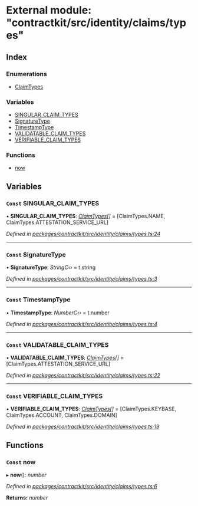 # External module: "contractkit/src/identity/claims/types"

## Index

### Enumerations

* [ClaimTypes](../enums/_contractkit_src_identity_claims_types_.claimtypes.md)

### Variables

* [SINGULAR_CLAIM_TYPES](_contractkit_src_identity_claims_types_.md#const-singular_claim_types)
* [SignatureType](_contractkit_src_identity_claims_types_.md#const-signaturetype)
* [TimestampType](_contractkit_src_identity_claims_types_.md#const-timestamptype)
* [VALIDATABLE_CLAIM_TYPES](_contractkit_src_identity_claims_types_.md#const-validatable_claim_types)
* [VERIFIABLE_CLAIM_TYPES](_contractkit_src_identity_claims_types_.md#const-verifiable_claim_types)

### Functions

* [now](_contractkit_src_identity_claims_types_.md#const-now)

## Variables

### `Const` SINGULAR_CLAIM_TYPES

• **SINGULAR_CLAIM_TYPES**: *[ClaimTypes](../enums/_contractkit_src_identity_claims_types_.claimtypes.md)[]* = [ClaimTypes.NAME, ClaimTypes.ATTESTATION_SERVICE_URL]

*Defined in [packages/contractkit/src/identity/claims/types.ts:24](https://github.com/celo-org/celo-monorepo/blob/master/packages/contractkit/src/identity/claims/types.ts#L24)*

___

### `Const` SignatureType

• **SignatureType**: *StringC‹›* = t.string

*Defined in [packages/contractkit/src/identity/claims/types.ts:3](https://github.com/celo-org/celo-monorepo/blob/master/packages/contractkit/src/identity/claims/types.ts#L3)*

___

### `Const` TimestampType

• **TimestampType**: *NumberC‹›* = t.number

*Defined in [packages/contractkit/src/identity/claims/types.ts:4](https://github.com/celo-org/celo-monorepo/blob/master/packages/contractkit/src/identity/claims/types.ts#L4)*

___

### `Const` VALIDATABLE_CLAIM_TYPES

• **VALIDATABLE_CLAIM_TYPES**: *[ClaimTypes](../enums/_contractkit_src_identity_claims_types_.claimtypes.md)[]* = [ClaimTypes.ATTESTATION_SERVICE_URL]

*Defined in [packages/contractkit/src/identity/claims/types.ts:22](https://github.com/celo-org/celo-monorepo/blob/master/packages/contractkit/src/identity/claims/types.ts#L22)*

___

### `Const` VERIFIABLE_CLAIM_TYPES

• **VERIFIABLE_CLAIM_TYPES**: *[ClaimTypes](../enums/_contractkit_src_identity_claims_types_.claimtypes.md)[]* = [ClaimTypes.KEYBASE, ClaimTypes.ACCOUNT, ClaimTypes.DOMAIN]

*Defined in [packages/contractkit/src/identity/claims/types.ts:19](https://github.com/celo-org/celo-monorepo/blob/master/packages/contractkit/src/identity/claims/types.ts#L19)*

## Functions

### `Const` now

▸ **now**(): *number*

*Defined in [packages/contractkit/src/identity/claims/types.ts:6](https://github.com/celo-org/celo-monorepo/blob/master/packages/contractkit/src/identity/claims/types.ts#L6)*

**Returns:** *number*
